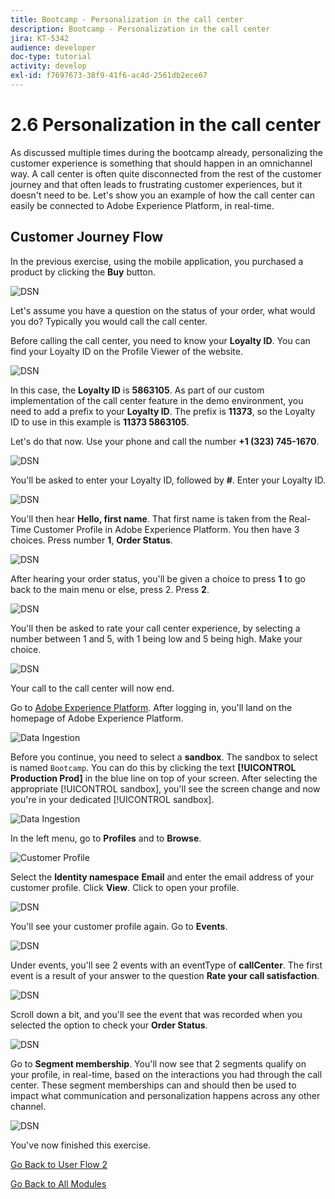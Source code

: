 ```yaml
---
title: Bootcamp - Personalization in the call center
description: Bootcamp - Personalization in the call center
jira: KT-5342
audience: developer
doc-type: tutorial
activity: develop
exl-id: f7697673-38f9-41f6-ac4d-2561db2ece67
---
```

# 2.6 Personalization in the call center

As discussed multiple times during the bootcamp already, personalizing the customer experience is something that should happen in an omnichannel way. A call center is often quite disconnected from the rest of the customer journey and that often leads to frustrating customer experiences, but it doesn't need to be. Let's show you an example of how the call center can easily be connected to Adobe Experience Platform, in real-time.

## Customer Journey Flow

In the previous exercise, using the mobile application, you purchased a product by clicking the **Buy** button.

![DSN](./images/app20.png)

Let's assume you have a question on the status of your order, what would you do? Typically you would call the call center.

Before calling the call center, you need to know your **Loyalty ID**. You can find your Loyalty ID on the Profile Viewer of the website.

![DSN](./images/cc1.png)

In this case, the **Loyalty ID** is **5863105**. As part of our custom implementation of the call center feature in the demo environment, you need to add a prefix to your **Loyalty ID**. The prefix is **11373**, so the Loyalty ID to use in this example is **11373 5863105**.

Let's do that now. Use your phone and call the number **+1 (323) 745-1670**.

![DSN](./images/cc2.png)

You'll be asked to enter your Loyalty ID, followed by **#**. Enter your Loyalty ID.

![DSN](./images/cc3.png)

You'll then hear **Hello, first name**. That first name is taken from the Real-Time Customer Profile in Adobe Experience Platform. You then have 3 choices. Press number **1**, **Order Status**.

![DSN](./images/cc4.png)

After hearing your order status, you'll be given a choice to press **1** to go back to the main menu or else, press 2. Press **2**.

![DSN](./images/cc5.png)

You'll then be asked to rate your call center experience, by selecting a number between 1 and 5, with 1 being low and 5 being high. Make your choice.

![DSN](./images/cc6.png)

Your call to the call center will now end.

Go to [Adobe Experience Platform](https://experience.adobe.com/platform). After logging in, you'll land on the homepage of Adobe Experience Platform.

![Data Ingestion](./images/home.png)

Before you continue, you need to select a **sandbox**. The sandbox to select is named ``Bootcamp``. You can do this by clicking the text **[!UICONTROL Production Prod]** in the blue line on top of your screen. After selecting the appropriate [!UICONTROL sandbox], you'll see the screen change and now you're in your dedicated [!UICONTROL sandbox].

![Data Ingestion](./images/sb1.png)

In the left menu, go to **Profiles** and to **Browse**.

![Customer Profile](./images/homemenu.png)

Select the **Identity namespace** **Email** and enter the email address of your customer profile. Click **View**. Click to open your profile.

![DSN](./images/cc7.png)

You'll see your customer profile again. Go to **Events**.

![DSN](./images/cc8.png)

Under events, you'll see 2 events with an eventType of **callCenter**. The first event is a result of your answer to the question **Rate your call satisfaction**.

![DSN](./images/cc9.png)

Scroll down a bit, and you'll see the event that was recorded when you selected the option to check your **Order Status**.

![DSN](./images/cc10.png)

Go to **Segment membership**. You'll now see that 2 segments qualify on your profile, in real-time, based on the interactions you had through the call center. These segment memberships can and should then be used to impact what communication and personalization happens across any other channel.

![DSN](./images/cc11.png)

You've now finished this exercise.

[Go Back to User Flow 2](./uc2.md)

[Go Back to All Modules](../../overview.md)
